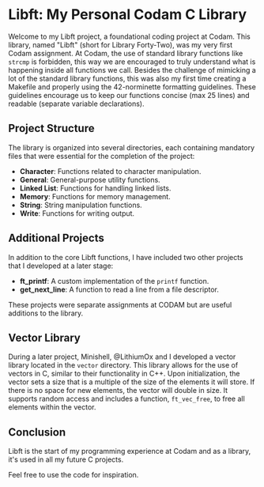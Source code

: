 # Libft: My Personal Codam C Library

Welcome to my Libft project, a foundational coding project at Codam. This library, named "Libft" (short for Library Forty-Two), was my very first Codam assignment. At Codam, the use of standard library functions like `strcmp` is forbidden, this way we are encouraged to truly understand what is happening inside all functions we call. Besides the challenge of mimicking a lot of the standard library functions, this was also my first time creating a Makefile and properly using the 42-norminette formatting guidelines. These guidelines encourage us to keep our functions concise (max 25 lines) and readable (separate variable declarations).

## Project Structure

The library is organized into several directories, each containing mandatory files that were essential for the completion of the project:

- **Character**: Functions related to character manipulation.
- **General**: General-purpose utility functions.
- **Linked List**: Functions for handling linked lists.
- **Memory**: Functions for memory management.
- **String**: String manipulation functions.
- **Write**: Functions for writing output.

## Additional Projects

In addition to the core Libft functions, I have included two other projects that I developed at a later stage:

- **ft_printf**: A custom implementation of the `printf` function.
- **get_next_line**: A function to read a line from a file descriptor.

These projects were separate assignments at CODAM but are useful additions to the library.

## Vector Library

During a later project, Minishell, @LithiumOx and I developed a vector library located in the `vector` directory. This library allows for the use of vectors in C, similar to their functionality in C++. Upon initialization, the vector sets a size that is a multiple of the size of the elements it will store. If there is no space for new elements, the vector will double in size. It supports random access and includes a function, `ft_vec_free`, to free all elements within the vector.

## Conclusion

Libft is the start of my programming experience at Codam and as a library, it's used in all my future C projects.

Feel free to use the code for inspiration.